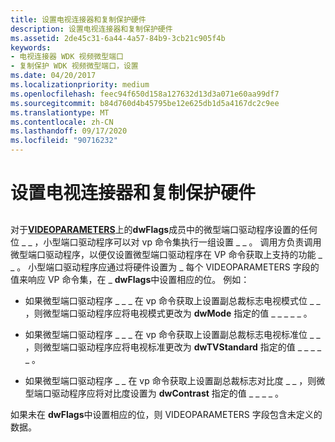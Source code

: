 ```yaml
---
title: 设置电视连接器和复制保护硬件
description: 设置电视连接器和复制保护硬件
ms.assetid: 2de45c31-6a44-4a57-84b9-3cb21c905f4b
keywords:
- 电视连接器 WDK 视频微型端口
- 复制保护 WDK 视频微型端口，设置
ms.date: 04/20/2017
ms.localizationpriority: medium
ms.openlocfilehash: feec94f650d158a127632d13d3a071e60aa99df7
ms.sourcegitcommit: b84d760d4b45795be12e625db1d5a4167dc2c9ee
ms.translationtype: MT
ms.contentlocale: zh-CN
ms.lasthandoff: 09/17/2020
ms.locfileid: "90716232"
---
```

# <a name="setting-tv-connector-and-copy-protection-hardware"></a>设置电视连接器和复制保护硬件


## <span id="ddk_setting_tv_connector_and_copy_protection_hardware_gg"></span><span id="DDK_SETTING_TV_CONNECTOR_AND_COPY_PROTECTION_HARDWARE_GG"></span>


对于[**VIDEOPARAMETERS**](/windows/win32/api/tvout/ns-tvout-_videoparameters)上的**dwFlags**成员中的微型端口驱动程序设置的任何位 \_ \_ ，小型端口驱动程序可以对 vp 命令集执行一组设置 \_ \_ 。 调用方负责调用微型端口驱动程序，以便仅设置微型端口驱动程序在 VP 命令获取上支持的功能 \_ \_ 。 小型端口驱动程序应通过将硬件设置为 \_ 每个 VIDEOPARAMETERS 字段的值来响应 VP 命令集，在 \_ **dwFlags**中设置相应的位。 例如：

-   如果微型端口驱动程序 \_ \_ \_ 在 vp 命令获取上设置副总裁标志电视模式位 \_ \_ ，则微型端口驱动程序应将电视模式更改为 **dwMode** 指定的值 \_ \_ \_ \_ \_ 。

-   如果微型端口驱动程序 \_ \_ \_ 在 vp 命令获取上设置副总裁标志电视标准位 \_ \_ ，则微型端口驱动程序应将电视标准更改为 **dwTVStandard** 指定的值 \_ \_ \_ \_ \_ 。

-   如果微型端口驱动程序 \_ \_ 在 vp 命令获取上设置副总裁标志对比度 \_ \_ ，则微型端口驱动程序应将对比度设置为 **dwContrast** 指定的值 \_ \_ \_ \_ 。

如果未在 **dwFlags**中设置相应的位，则 VIDEOPARAMETERS 字段包含未定义的数据。

 

